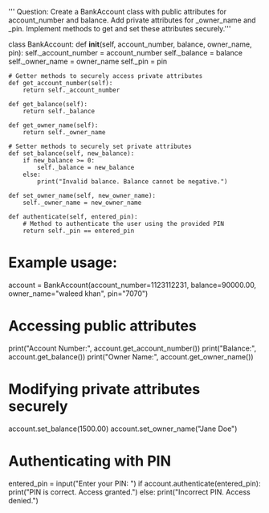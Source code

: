 ''' Question: Create a BankAccount class with public attributes for account_number and balance.
Add private attributes for _owner_name and _pin. Implement methods to get and set these attributes securely.'''

class BankAccount:
    def __init__(self, account_number, balance, owner_name, pin):
        self._account_number = account_number
        self._balance = balance
        self._owner_name = owner_name
        self._pin = pin

    # Getter methods to securely access private attributes
    def get_account_number(self):
        return self._account_number

    def get_balance(self):
        return self._balance

    def get_owner_name(self):
        return self._owner_name

    # Setter methods to securely set private attributes
    def set_balance(self, new_balance):
        if new_balance >= 0:
            self._balance = new_balance
        else:
            print("Invalid balance. Balance cannot be negative.")

    def set_owner_name(self, new_owner_name):
        self._owner_name = new_owner_name

    def authenticate(self, entered_pin):
        # Method to authenticate the user using the provided PIN
        return self._pin == entered_pin


# Example usage:
account = BankAccount(account_number=1123112231, balance=90000.00, owner_name="waleed khan", pin="7070")

# Accessing public attributes
print("Account Number:", account.get_account_number())
print("Balance:", account.get_balance())
print("Owner Name:", account.get_owner_name())

# Modifying private attributes securely
account.set_balance(1500.00)
account.set_owner_name("Jane Doe")

# Authenticating with PIN
entered_pin = input("Enter your PIN: ")
if account.authenticate(entered_pin):
    print("PIN is correct. Access granted.")
else:
    print("Incorrect PIN. Access denied.")

